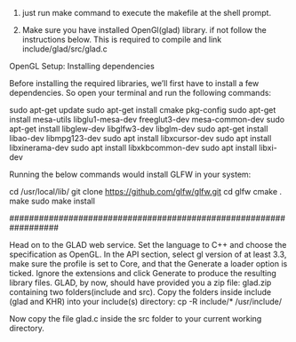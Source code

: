 1. just run make command to execute the makefile at the shell prompt.

2. Make sure you have installed OpenGl(glad) library. if not follow the instructions below. This is required to compile and link 
include/glad/src/glad.c

OpenGL Setup: Installing dependencies

Before installing the required libraries, we’ll first have to install a few dependencies. So open your terminal and run the following commands:

sudo apt-get update 
sudo apt-get install cmake pkg-config 
sudo apt-get install mesa-utils libglu1-mesa-dev freeglut3-dev mesa-common-dev 
sudo apt-get install libglew-dev libglfw3-dev libglm-dev 
sudo apt-get install libao-dev libmpg123-dev 
sudo apt install libxcursor-dev 
sudo apt install libxinerama-dev 
sudo apt install libxkbcommon-dev 
sudo apt install libxi-dev 


Running the below commands would install GLFW in your system:

cd /usr/local/lib/
git clone https://github.com/glfw/glfw.git
cd glfw
cmake .
make
sudo make install

##################################################################

Head on to the GLAD web service. Set the language to C++ and choose the specification as OpenGL. In the API section, select gl version of at least 3.3, make sure the profile is set to Core, and that the Generate a loader option is ticked.
Ignore the extensions and click Generate to produce the resulting library files. GLAD, by now, should have provided you a zip file: glad.zip containing two folders(include and src). Copy the folders inside include (glad and KHR) into your include(s) directory: cp -R include/* /usr/include/
    
Now copy the file glad.c inside the src folder to your current working directory.

